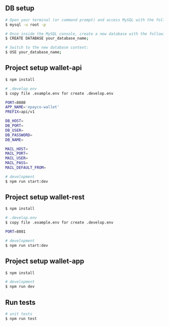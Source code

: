 ## DB setup

```bash
# Open your terminal (or command prompt) and access MySQL with the following command
$ mysql -u root -p

# Once inside the MySQL console, create a new database with the following command:
$ CREATE DATABASE your_database_name;

# Switch to the new database context:
$ USE your_database_name;
```


## Project setup wallet-api

```bash
$ npm install

# .develop.env
$ copy file .example.env for create .develop.env

PORT=8080
APP_NAME='epayco-wallet'
PREFIX=api/v1

DB_HOST=
DB_PORT=
DB_USER=
DB_PASSWORD=
DB_NAME=

MAIL_HOST=
MAIL_PORT=
MAIL_USER=
MAIL_PASS=
MAIL_DEFAULT_FROM=

# development
$ npm run start:dev
```

## Project setup wallet-rest

```bash
$ npm install

# .develop.env
$ copy file .example.env for create .develop.env

PORT=8081

# development
$ npm run start:dev
```

## Project setup wallet-app

```bash
$ npm install

# development
$ npm run dev
```

## Run tests

```bash
# unit tests
$ npm run test
```
